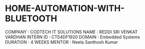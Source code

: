 # HOME-AUTOMATION-WITH-BLUETOOTH
COMPANY : CODTECH IT SOLUTIONS NAME : REDDI SRI VENKAT VARDHAN 
 INTERN ID : CT04DF1920
DOMAIN : Embedded Systems DURATION : 4 WEEKS MENTOR : Neela Santhosh Kumar

